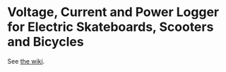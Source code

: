 # Voltage, Current and Power Logger for Electric Skateboards, Scooters and Bicycles

See [the wiki](https://github.com/kasparsd/vip-logger/wiki).
